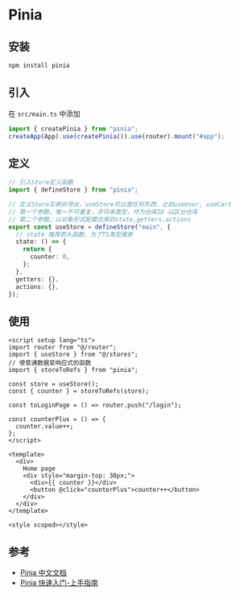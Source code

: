 # Pinia

## 安装

```bash
npm install pinia
```

## 引入

在 `src/main.ts` 中添加

```ts
import { createPinia } from "pinia";
createApp(App).use(createPinia()).use(router).mount("#app");
```

## 定义

```ts
// 引入Store定义函数
import { defineStore } from "pinia";

// 定义Store实例并导出，useStore可以是任何东西，比如useUser, useCart
// 第一个参数，唯一不可重复，字符串类型，作为仓库ID 以区分仓库
// 第二个参数，以对象形式配置仓库的state,getters,actions
export const useStore = defineStore("main", {
  // state 推荐箭头函数，为了TS类型推断
  state: () => {
    return {
      counter: 0,
    };
  },
  getters: {},
  actions: {},
});
```

## 使用

```vue
<script setup lang="ts">
import router from "@/router";
import { useStore } from "@/stores";
// 使普通数据变响应式的函数
import { storeToRefs } from "pinia";

const store = useStore();
const { counter } = storeToRefs(store);

const toLoginPage = () => router.push("/login");

const counterPlus = () => {
  counter.value++;
};
</script>

<template>
  <div>
    Home page
    <div style="margin-top: 30px;">
      <div>{{ counter }}</div>
      <button @click="counterPlus">counter++</button>
    </div>
  </div>
</template>

<style scoped></style>
```

## 参考

- [Pinia 中文文档](https://pinia.web3doc.top/getting-started.html)
- [Pinia 快速入门-上手指南](https://juejin.cn/post/7103522231569317925)
